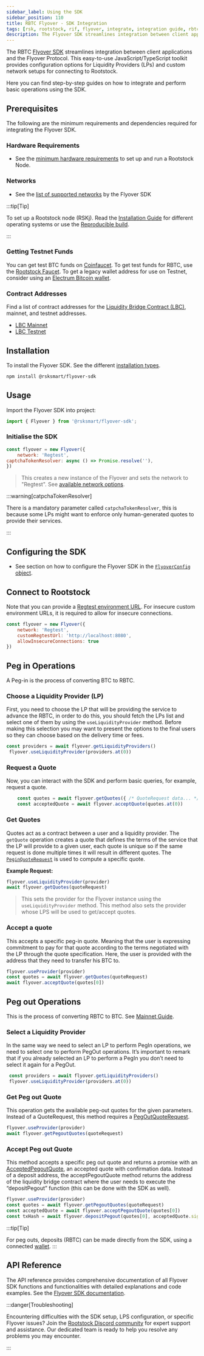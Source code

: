 ```yaml
---
sidebar_label: Using the SDK
sidebar_position: 110
title: RBTC Flyover - SDK Integration
tags: [rsk, rootstock, rif, flyover, integrate, integration guide, rbtc, powpeg]
description: The Flyover SDK streamlines integration between client applications and the Flyover Protocol. This easy-to-use JavaScript/TypeScript toolkit provides configuration options for Liquidity Providers (LPs) and custom network setups for connecting to Rootstock.
---
```


The RBTC [Flyover SDK](https://github.com/rsksmart/unified-bridges-sdk/tree/main/packages/flyover-sdk) streamlines integration between client applications and the Flyover Protocol. This easy-to-use JavaScript/TypeScript toolkit provides configuration options for Liquidity Providers (LPs) and custom network setups for connecting to Rootstock.

Here you can find step-by-step guides on how to integrate and perform basic operations using the SDK. 

## Prerequisites 
The following are the minimum requirements and dependencies required for integrating the Flyover SDK.

### Hardware Requirements
* See the [minimum hardware requirements](/node-operators/setup/requirements/) to set up and run a Rootstock Node.

### Networks
* See the [list of supported networks](https://github.com/rsksmart/unified-bridges-sdk/tree/main/packages/flyover-sdk#configuration) by the Flyover SDK

:::tip[Tip]

To set up a Rootstock node (RSKj). Read the [Installation Guide](/node-operators/setup/installation/) for different operating systems or use the [Reproducible build](/node-operators/setup/reproducible-build/). 

:::

### Getting Testnet Funds
You can get test BTC funds on [Coinfaucet](https://coinfaucet.eu/en/btc-testnet/). To get test funds for RBTC, use the [Rootstock Faucet](https://faucet.rootstock.io/). To get a legacy wallet address for use on Testnet, consider using an [Electrum Bitcoin wallet](https://electrum.org/).

### Contract Addresses
Find a list of contract addresses for the [Liquidity Bridge Contract (LBC)](https://github.com/rsksmart/liquidity-bridge-contract), mainnet, and testnet addresses.
* [LBC Mainnet](https://explorer.rootstock.io/address/0xaa9caf1e3967600578727f975f283446a3da6612)
* [LBC Testnet](https://explorer.testnet.rootstock.io/address/0xc2a630c053d12d63d32b025082f6ba268db18300)

## Installation 

To install the Flyover SDK. See the different [installation types](https://github.com/rsksmart/unified-bridges-sdk/pkgs/npm/flyover-sdk).

```bash
npm install @rsksmart/flyover-sdk
```

## Usage

Import the Flyover SDK into project:

```javascript
import { Flyover } from '@rsksmart/flyover-sdk';
```

### Initialise the SDK

```javascript
const flyover = new Flyover({ 
	network: 'Regtest',
captchaTokenResolver: async () => Promise.resolve(''),
})
```

> This creates a new instance of the Flyover and sets the network to "Regtest". See [available network options](https://github.com/rsksmart/unified-bridges-sdk/pkgs/npm/flyover-sdk#configuration).

:::warning[catpchaTokenResolver]

There is a mandatory parameter called `catpchaTokenResolver`, this is because some LPs might want to enforce only human-generated quotes to provide their services.

:::

## Configuring the SDK
* See section on how to configure the Flyover SDK in the [`FlyoverConfig` object](https://github.com/rsksmart/unified-bridges-sdk/tree/main/packages/flyover-sdk#configuration).

## Connect to Rootstock

Note that you can provide a [Regtest environment URL](/node-operators/setup/configuration/switch-network/#regtest). For insecure custom environment URLs, it is required to allow for insecure connections.

```javascript
const flyover = new Flyover({
    network: 'Regtest',
    customRegtestUrl: 'http://localhost:8080',
    allowInsecureConnections: true
})
```

## Peg in Operations

A Peg-in is the process of converting BTC to RBTC.

### Choose a Liquidity Provider (LP)
First, you need to choose the LP that will be providing the service to advance the RBTC, in order to do this, you should fetch the LPs list and select one of them by using the `useLiquidityProvider` method. Before making this selection you may want to present the options to the final users so they can choose based on the delivery time or fees.

```js
const providers = await flyover.getLiquidityProviders()
 flyover.useLiquidityProvider(providers.at(0))
```

### Request a Quote
Now, you can interact with the SDK and perform basic queries, for example, request a quote.

```js
    const quotes = await flyover.getQuotes({ /* QuoteRequest data... */ })
    const acceptedQuote = await flyover.acceptQuote(quotes.at(0))
```

### Get Quotes
Quotes act as a contract between a user and a liquidity provider. The `getQuote` operation creates a quote that defines the terms of the service that the LP will provide to a given user, each quote is unique so if the same request is done multiple times it will result in different quotes. The [`PeginQuoteRequest`](https://github.com/rsksmart/unified-bridges-sdk/blob/main/packages/flyover-sdk/docs/interfaces/PeginQuoteRequest.md) is used to compute a specific  quote.

**Example Request:**

```js
flyover.useLiquidityProvider(provider)
await flyover.getQuotes(quoteRequest)
```

> This sets the provider for the Flyover instance using the `useLiquidityProvider` method. This method also sets the provider whose LPS will be used to get/accept quotes.

### Accept a quote

This accepts a specific peg-in quote. Meaning that the user is expressing commitment to pay for that quote according to the terms negotiated with the LP through the quote specification. Here, the user is provided with the address that they need to transfer his BTC to.

```js
flyover.useProvider(provider)
const quotes = await flyover.getQuotes(quoteRequest)
await flyover.acceptQuote(quotes[0])
```

## Peg out Operations

This is the process of converting RBTC to BTC. See [Mainnet Guide](/concepts/rbtc/networks/#mainnet-conversion).

### Select a Liquidity Provider
In the same way we need to select an LP to perform PegIn operations, we need to select one to perform PegOut operations. It’s important to remark that if you already selected an LP to perform a PegIn you don’t need to select it again for a PegOut.

```js
 const providers = await flyover.getLiquidityProviders()
 flyover.useLiquidityProvider(providers.at(0))
```

### Get Peg out Quote
This operation gets the available peg-out quotes for the given parameters. Instead of a QuoteRequest, this method requires a [PegOutQuoteRequest](https://github.com/rsksmart/unified-bridges-sdk/blob/main/packages/flyover-sdk/docs/interfaces/PegoutQuoteRequest.md).

```js
flyover.useProvider(provider)
await flyover.getPegoutQuotes(quoteRequest)
```

### Accept Peg out Quote
This method accepts a specific peg out quote and returns a promise with an [AcceptedPegoutQuote](https://github.com/rsksmart/unified-bridges-sdk/blob/0c18d5ed9ed01b3943120176c4c3b7bd67d4d566/packages/flyover-sdk/docs/interfaces/AcceptedPegoutQuote.md), an accepted quote with confirmation data. Instead of a deposit address, the acceptPegoutQuote method returns the address of the liquidity bridge contract where the user needs to execute the “depositPegout” function (this can be done with the SDK as well).

```js
flyover.useProvider(provider)
const quotes = await flyover.getPegoutQuotes(quoteRequest)
const acceptedQuote = await flyover.acceptPegoutQuote(quotes[0])
const txHash = await flyover.depositPegout(quotes[0], acceptedQuote.signature, FlyoverUtils.getQuoteTotal(quotes[0]))
```

:::tip[Tip]

For peg outs, deposits (RBTC) can be made directly from the SDK, using a connected [wallet](/dev-tools/wallets/).
:::

## API Reference

The API reference provides comprehensive documentation of all Flyover SDK functions and functionalities with detailed explanations and code examples. See the [Flyover SDK documentation](https://github.com/rsksmart/unified-bridges-sdk/tree/main/packages/flyover-sdk/docs).

:::danger[Troubleshooting]

Encountering difficulties with the SDK setup, LPS configuration, or specific Flyover issues? Join the [Rootstock Discord community](http://discord.gg/rootstock) for expert support and assistance. Our dedicated team is ready to help you resolve any problems you may encounter.

:::
